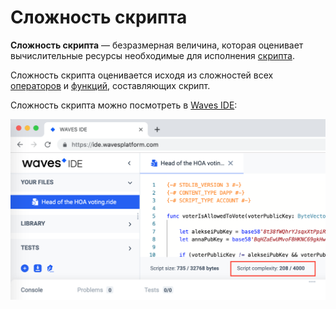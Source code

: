 # Сложность скрипта

**Cложность скрипта** — безразмерная величина, которая оценивает вычислительные ресурсы необходимые для исполнения [скрипта](/ru/ride/script/).

Сложность скрипта оценивается исходя из сложностей всех [операторов](/ru/ride/operators/) и [функций](/ru/ride/functions/), составляющих скрипт.

Сложность скрипта можно посмотреть в [Waves IDE](https://waves-ide.com):

![](./_assets/complexity.png)
